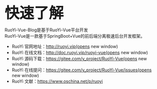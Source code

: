 <font size=8>**快速了解**</font>

RuoYi-Vue-Blog是基于RuoYi-Vue平台开发  
RuoYi-Vue是一款基于SpringBoot+Vue的前后端分离极速后台开发框架。

- RuoYi 官网地址：http://ruoyi.vip(opens new window)
- RuoYi 在线文档：http://doc.ruoyi.vip/ruoyi-vue(opens new window)
- RuoYi 源码下载：https://gitee.com/y_project/RuoYi-Vue(opens new window)
- RuoYi 在线提问：https://gitee.com/y_project/RuoYi-Vue/issues(opens new window)
- RuoYi 文献：https://www.oschina.net/p/ruoyi
